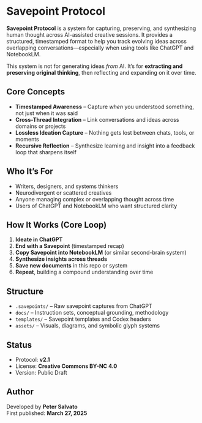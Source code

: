 # Savepoint Protocol

**Savepoint Protocol** is a system for capturing, preserving, and synthesizing human thought across AI-assisted creative sessions. It provides a structured, timestamped format to help you track evolving ideas across overlapping conversations—especially when using tools like ChatGPT and NotebookLM.

This system is not for generating ideas *from* AI. It’s for **extracting and preserving original thinking**, then reflecting and expanding on it over time.

## Core Concepts

- **Timestamped Awareness** – Capture *when* you understood something, not just when it was said  
- **Cross-Thread Integration** – Link conversations and ideas across domains or projects  
- **Lossless Ideation Capture** – Nothing gets lost between chats, tools, or moments  
- **Recursive Reflection** – Synthesize learning and insight into a feedback loop that sharpens itself

## Who It’s For

- Writers, designers, and systems thinkers  
- Neurodivergent or scattered creatives  
- Anyone managing complex or overlapping thought across time  
- Users of ChatGPT and NotebookLM who want structured clarity

## How It Works (Core Loop)

1. **Ideate in ChatGPT**
2. **End with a Savepoint** (timestamped recap)
3. **Copy Savepoint into NotebookLM** (or similar second-brain system)
4. **Synthesize insights across threads**
5. **Save new documents** in this repo or system
6. **Repeat**, building a compound understanding over time

## Structure

- `.savepoints/` – Raw savepoint captures from ChatGPT  
- `docs/` – Instruction sets, conceptual grounding, methodology  
- `templates/` – Savepoint templates and Codex headers  
- `assets/` – Visuals, diagrams, and symbolic glyph systems

## Status

- Protocol: **v2.1**  
- License: **Creative Commons BY-NC 4.0**  
- Version: Public Draft

## Author

Developed by **Peter Salvato**  
First published: **March 27, 2025**